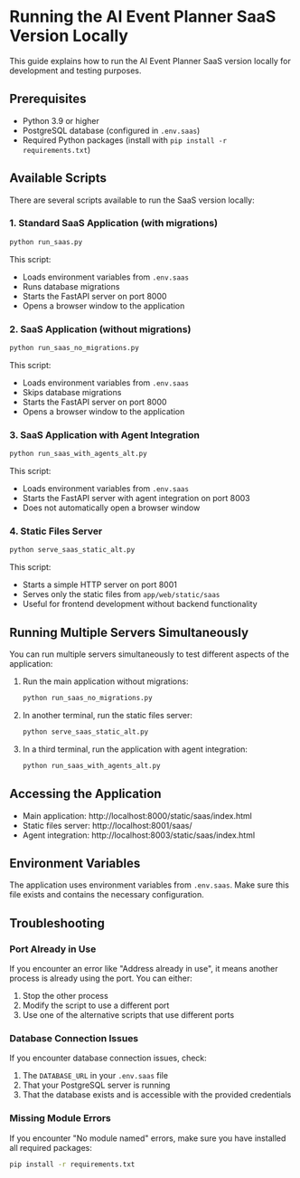 # Running the AI Event Planner SaaS Version Locally

This guide explains how to run the AI Event Planner SaaS version locally for development and testing purposes.

## Prerequisites

- Python 3.9 or higher
- PostgreSQL database (configured in `.env.saas`)
- Required Python packages (install with `pip install -r requirements.txt`)

## Available Scripts

There are several scripts available to run the SaaS version locally:

### 1. Standard SaaS Application (with migrations)

```bash
python run_saas.py
```

This script:
- Loads environment variables from `.env.saas`
- Runs database migrations
- Starts the FastAPI server on port 8000
- Opens a browser window to the application

### 2. SaaS Application (without migrations)

```bash
python run_saas_no_migrations.py
```

This script:
- Loads environment variables from `.env.saas`
- Skips database migrations
- Starts the FastAPI server on port 8000
- Opens a browser window to the application

### 3. SaaS Application with Agent Integration

```bash
python run_saas_with_agents_alt.py
```

This script:
- Loads environment variables from `.env.saas`
- Starts the FastAPI server with agent integration on port 8003
- Does not automatically open a browser window

### 4. Static Files Server

```bash
python serve_saas_static_alt.py
```

This script:
- Starts a simple HTTP server on port 8001
- Serves only the static files from `app/web/static/saas`
- Useful for frontend development without backend functionality

## Running Multiple Servers Simultaneously

You can run multiple servers simultaneously to test different aspects of the application:

1. Run the main application without migrations:
   ```bash
   python run_saas_no_migrations.py
   ```

2. In another terminal, run the static files server:
   ```bash
   python serve_saas_static_alt.py
   ```

3. In a third terminal, run the application with agent integration:
   ```bash
   python run_saas_with_agents_alt.py
   ```

## Accessing the Application

- Main application: http://localhost:8000/static/saas/index.html
- Static files server: http://localhost:8001/saas/
- Agent integration: http://localhost:8003/static/saas/index.html

## Environment Variables

The application uses environment variables from `.env.saas`. Make sure this file exists and contains the necessary configuration.

## Troubleshooting

### Port Already in Use

If you encounter an error like "Address already in use", it means another process is already using the port. You can either:

1. Stop the other process
2. Modify the script to use a different port
3. Use one of the alternative scripts that use different ports

### Database Connection Issues

If you encounter database connection issues, check:

1. The `DATABASE_URL` in your `.env.saas` file
2. That your PostgreSQL server is running
3. That the database exists and is accessible with the provided credentials

### Missing Module Errors

If you encounter "No module named" errors, make sure you have installed all required packages:

```bash
pip install -r requirements.txt
```
